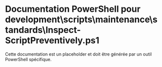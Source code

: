 # Documentation PowerShell pour development\scripts\maintenance\standards\Inspect-ScriptPreventively.ps1

Cette documentation est un placeholder et doit être générée par un outil PowerShell spécifique.
